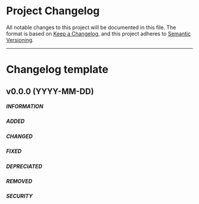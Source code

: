﻿# Project Changelog
All notable changes to this project will be documented in this file.
The format is based on [Keep a Changelog](https://keepachangelog.com/), and this project adheres to [Semantic Versioning](https://semver.org/).

***

# Changelog template

## v0.0.0 (YYYY-MM-DD)
##### INFORMATION   
##### ADDED
##### CHANGED
##### FIXED
##### DEPRECIATED
##### REMOVED
##### SECURITY